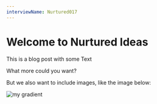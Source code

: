 ```yaml
---
interviewName: Nurtured017
---
```

# Welcome to Nurtured Ideas

This is a blog post with some Text

What more could you want? 

But we also want to include images, like the image below:

![my gradient](gradient.jpg "A gradient image")